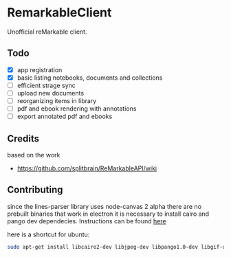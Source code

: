 # RemarkableClient

Unofficial reMarkable client.

## Todo

- [x] app registration 
- [x] basic listing notebooks, documents and collections
- [ ] efficient strage sync
- [ ] upload new documents
- [ ] reorganizing items in library
- [ ] pdf and ebook rendering with annotations
- [ ] export annotated pdf and ebooks

## Credits

based on the work 

* https://github.com/splitbrain/ReMarkableAPI/wiki

## Contributing

since the lines-parser library uses node-canvas 2 alpha there are no prebuilt binaries that work in 
electron it is necessary to install cairo and pango dev dependecies. Instructions can be found 
[here](https://github.com/Automattic/node-canvas#compiling)

here is a shortcut for ubuntu:

```sh
sudo apt-get install libcairo2-dev libjpeg-dev libpango1.0-dev libgif-dev build-essential g++
```
